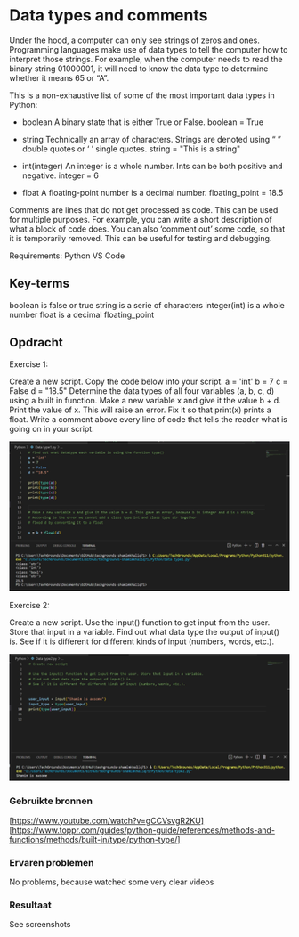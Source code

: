 # Data types and comments

Under the hood, a computer can only see strings of zeros and ones. Programming languages make use of data types to tell the computer how to interpret those strings.
For example, when the computer needs to read the binary string 01000001, it will need to know the data type to determine whether it means 65 or “A”.

This is a non-exhaustive list of some of the most important data types in Python:

- boolean
A binary state that is either True or False.
boolean = True

- string
Technically an array of characters. Strings are denoted using “ ” double quotes or ‘ ’ single quotes.
string = "This is a string"

- int(integer)
An integer is a whole number. Ints can be both positive and negative.
integer = 6

- float
A floating-point number is a decimal number.
floating_point = 18.5

Comments are lines that do not get processed as code. This can be used for multiple purposes. For example, you can write a short description of what a block of code does. You can also ‘comment out’ some code, so that it is temporarily removed. This can be useful for testing and debugging.

Requirements:
Python
VS Code


## Key-terms

boolean is false or true
string is a serie of characters
integer(int) is a whole number
float is a decimal
floating_point

## Opdracht

Exercise 1:

Create a new script.
Copy the code below into your script.
a = 'int'
b = 7
c = False
d = "18.5"
Determine the data types of all four variables (a, b, c, d) using a built in function.
Make a new variable x and give it the value b + d. Print the value of x. This will raise an error. Fix it so that print(x) prints a float.
Write a comment above every line of code that tells the reader what is going on in your script.

![Alt text](<../00_includes/Python/Data type1.jpg>)

Exercise 2:

Create a new script.
Use the input() function to get input from the user. Store that input in a variable.
Find out what data type the output of input() is. See if it is different for different kinds of input (numbers, words, etc.).

![Alt text](<../00_includes/Python/Data type2.jpg>)


### Gebruikte bronnen

[https://www.youtube.com/watch?v=gCCVsvgR2KU]
[https://www.toppr.com/guides/python-guide/references/methods-and-functions/methods/built-in/type/python-type/]


### Ervaren problemen
No problems, because watched some very clear videos

### Resultaat

See screenshots